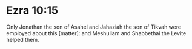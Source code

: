 # Ezra 10:15

Only Jonathan the son of Asahel and Jahaziah the son of Tikvah were employed about this [matter]: and Meshullam and Shabbethai the Levite helped them.